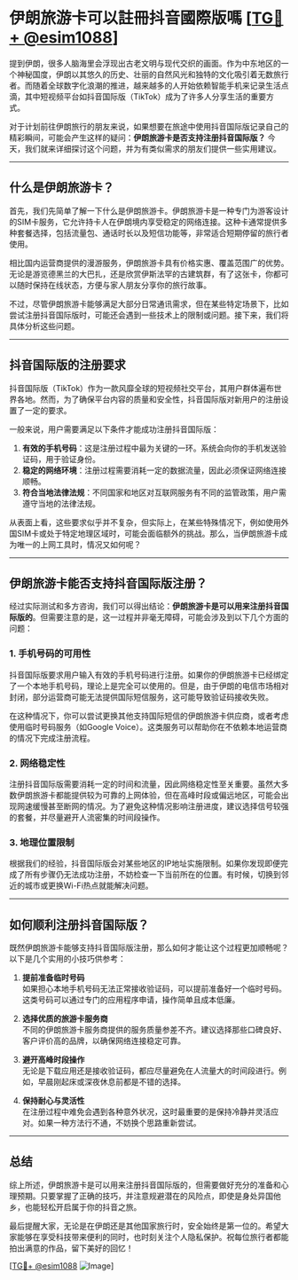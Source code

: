 # 伊朗旅游卡可以註冊抖音國際版嗎 [[TG💪+ @esim1088](https://t.me/s/esim1088)]

提到伊朗，很多人脑海里会浮现出古老文明与现代交织的画面。作为中东地区的一个神秘国度，伊朗以其悠久的历史、壮丽的自然风光和独特的文化吸引着无数旅行者。而随着全球数字化浪潮的推进，越来越多的人开始依赖智能手机来记录生活点滴，其中短视频平台如抖音国际版（TikTok）成为了许多人分享生活的重要方式。

对于计划前往伊朗旅行的朋友来说，如果想要在旅途中使用抖音国际版记录自己的精彩瞬间，可能会产生这样的疑问：**伊朗旅游卡是否支持注册抖音国际版？** 今天，我们就来详细探讨这个问题，并为有类似需求的朋友们提供一些实用建议。

---

## 什么是伊朗旅游卡？

首先，我们先简单了解一下什么是伊朗旅游卡。伊朗旅游卡是一种专门为游客设计的SIM卡服务，它允许持卡人在伊朗境内享受稳定的网络连接。这种卡通常提供多种套餐选择，包括流量包、通话时长以及短信功能等，非常适合短期停留的旅行者使用。

相比国内运营商提供的漫游服务，伊朗旅游卡具有价格实惠、覆盖范围广的优势。无论是游览德黑兰的大巴扎，还是欣赏伊斯法罕的古建筑群，有了这张卡，你都可以随时保持在线状态，方便与家人朋友分享你的旅行故事。

不过，尽管伊朗旅游卡能够满足大部分日常通讯需求，但在某些特定场景下，比如尝试注册抖音国际版时，可能还会遇到一些技术上的限制或问题。接下来，我们将具体分析这些问题。

---

## 抖音国际版的注册要求

抖音国际版（TikTok）作为一款风靡全球的短视频社交平台，其用户群体遍布世界各地。然而，为了确保平台内容的质量和安全性，抖音国际版对新用户的注册设置了一定的要求。

一般来说，用户需要满足以下条件才能成功注册抖音国际版：
1. **有效的手机号码**：这是注册过程中最为关键的一环。系统会向你的手机发送验证码，用于验证身份。
2. **稳定的网络环境**：注册过程需要消耗一定的数据流量，因此必须保证网络连接顺畅。
3. **符合当地法律法规**：不同国家和地区对互联网服务有不同的监管政策，用户需遵守当地的法律法规。

从表面上看，这些要求似乎并不复杂，但实际上，在某些特殊情况下，例如使用外国SIM卡或处于特定地理区域时，可能会面临额外的挑战。那么，当伊朗旅游卡成为唯一的上网工具时，情况又如何呢？

---

## 伊朗旅游卡能否支持抖音国际版注册？

经过实际测试和多方咨询，我们可以得出结论：**伊朗旅游卡是可以用来注册抖音国际版的**。但需要注意的是，这一过程并非毫无障碍，可能会涉及到以下几个方面的问题：

### 1. 手机号码的可用性
抖音国际版要求用户输入有效的手机号码进行注册。如果你的伊朗旅游卡已经绑定了一个本地手机号码，理论上是完全可以使用的。但是，由于伊朗的电信市场相对封闭，部分运营商可能无法提供国际短信服务，这可能导致验证码接收失败。

在这种情况下，你可以尝试更换其他支持国际短信的伊朗旅游卡供应商，或者考虑使用临时号码服务（如Google Voice）。这类服务可以帮助你在不依赖本地运营商的情况下完成注册流程。

### 2. 网络稳定性
注册抖音国际版需要消耗一定的时间和流量，因此网络稳定性至关重要。虽然大多数伊朗旅游卡都能提供较为可靠的上网体验，但在高峰时段或偏远地区，可能会出现网速缓慢甚至断网的情况。为了避免这种情况影响注册进度，建议选择信号较强的套餐，并尽量避开人流密集的时间段操作。

### 3. 地理位置限制
根据我们的经验，抖音国际版会对某些地区的IP地址实施限制。如果你发现即便完成了所有步骤仍无法成功注册，不妨检查一下当前所在的位置。有时候，切换到邻近的城市或更换Wi-Fi热点就能解决问题。

---

## 如何顺利注册抖音国际版？

既然伊朗旅游卡能够支持抖音国际版注册，那么如何才能让这个过程更加顺畅呢？以下是几个实用的小技巧供参考：

1. **提前准备临时号码**  
   如果担心本地手机号码无法正常接收验证码，可以提前准备好一个临时号码。这类号码可以通过专门的应用程序申请，操作简单且成本低廉。

2. **选择优质的旅游卡服务商**  
   不同的伊朗旅游卡服务商提供的服务质量参差不齐。建议选择那些口碑良好、客户评价高的品牌，以确保网络连接稳定可靠。

3. **避开高峰时段操作**  
   无论是下载应用还是接收验证码，都应尽量避免在人流量大的时间段进行。例如，早晨刚起床或深夜休息前都是不错的选择。

4. **保持耐心与灵活性**  
   在注册过程中难免会遇到各种意外状况，这时最重要的是保持冷静并灵活应对。如果一种方法行不通，不妨换个思路重新尝试。

---

## 总结

综上所述，伊朗旅游卡是可以用来注册抖音国际版的，但需要做好充分的准备和心理预期。只要掌握了正确的技巧，并注意规避潜在的风险点，即使是身处异国他乡，也能轻松开启属于你的抖音之旅。

最后提醒大家，无论是在伊朗还是其他国家旅行时，安全始终是第一位的。希望大家能够在享受科技带来便利的同时，也时刻关注个人隐私保护。祝每位旅行者都能拍出满意的作品，留下美好的回忆！

[[TG💪+ @esim1088](https://t.me/s/esim1088) ![Image](https://i.postimg.cc/4NQfJmqS/Snipaste-2025-05-13-00-14-12.png)]